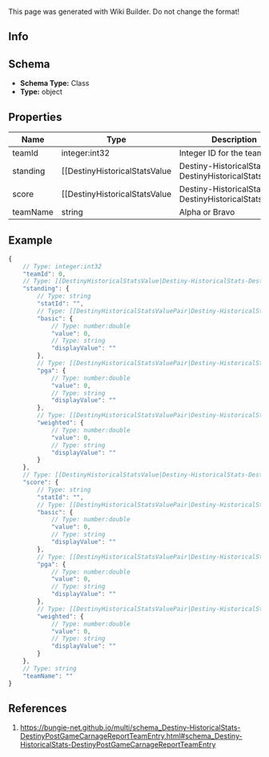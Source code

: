 <span class="wiki-builder">This page was generated with Wiki Builder. Do not change the format!</span>

## Info

## Schema
* **Schema Type:** Class
* **Type:** object

## Properties
Name | Type | Description
---- | ---- | -----------
teamId | integer:int32 | Integer ID for the team.
standing | [[DestinyHistoricalStatsValue|Destiny-HistoricalStats-DestinyHistoricalStatsValue]] | Team's standing relative to other teams.
score | [[DestinyHistoricalStatsValue|Destiny-HistoricalStats-DestinyHistoricalStatsValue]] | Score earned by the team
teamName | string | Alpha or Bravo

## Example
```javascript
{
    // Type: integer:int32
    "teamId": 0,
    // Type: [[DestinyHistoricalStatsValue|Destiny-HistoricalStats-DestinyHistoricalStatsValue]]
    "standing": {
        // Type: string
        "statId": "",
        // Type: [[DestinyHistoricalStatsValuePair|Destiny-HistoricalStats-DestinyHistoricalStatsValuePair]]
        "basic": {
            // Type: number:double
            "value": 0,
            // Type: string
            "displayValue": ""
        },
        // Type: [[DestinyHistoricalStatsValuePair|Destiny-HistoricalStats-DestinyHistoricalStatsValuePair]]
        "pga": {
            // Type: number:double
            "value": 0,
            // Type: string
            "displayValue": ""
        },
        // Type: [[DestinyHistoricalStatsValuePair|Destiny-HistoricalStats-DestinyHistoricalStatsValuePair]]
        "weighted": {
            // Type: number:double
            "value": 0,
            // Type: string
            "displayValue": ""
        }
    },
    // Type: [[DestinyHistoricalStatsValue|Destiny-HistoricalStats-DestinyHistoricalStatsValue]]
    "score": {
        // Type: string
        "statId": "",
        // Type: [[DestinyHistoricalStatsValuePair|Destiny-HistoricalStats-DestinyHistoricalStatsValuePair]]
        "basic": {
            // Type: number:double
            "value": 0,
            // Type: string
            "displayValue": ""
        },
        // Type: [[DestinyHistoricalStatsValuePair|Destiny-HistoricalStats-DestinyHistoricalStatsValuePair]]
        "pga": {
            // Type: number:double
            "value": 0,
            // Type: string
            "displayValue": ""
        },
        // Type: [[DestinyHistoricalStatsValuePair|Destiny-HistoricalStats-DestinyHistoricalStatsValuePair]]
        "weighted": {
            // Type: number:double
            "value": 0,
            // Type: string
            "displayValue": ""
        }
    },
    // Type: string
    "teamName": ""
}

```

## References
1. https://bungie-net.github.io/multi/schema_Destiny-HistoricalStats-DestinyPostGameCarnageReportTeamEntry.html#schema_Destiny-HistoricalStats-DestinyPostGameCarnageReportTeamEntry
